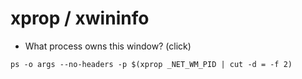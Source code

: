 
# xprop / xwininfo
 - What process owns this window? (click)
 
`ps -o args --no-headers -p $(xprop _NET_WM_PID | cut -d = -f 2)`
